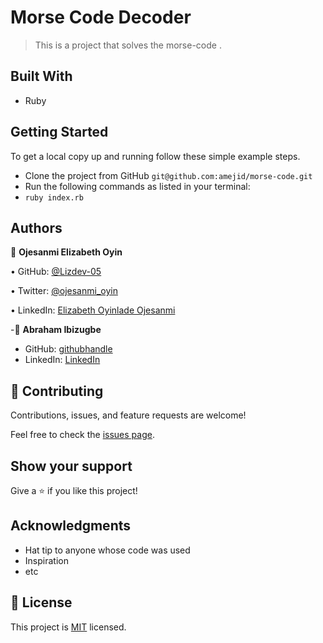 # Morse Code Decoder

> This is a project that solves the morse-code .

## Built With

- Ruby

## Getting Started

To get a local copy up and running follow these simple example steps.

- Clone the project from GitHub `git@github.com:amejid/morse-code.git`
- Run the following commands as listed in your terminal:
- `ruby index.rb`

## Authors


👤 **Ojesanmi Elizabeth Oyin**

• GitHub: [@Lizdev-05](https://github.com/Lizdev-05)

• Twitter: [@ojesanmi_oyin](https://twitter.com/ojesanmi_oyin)

• LinkedIn: [Elizabeth Oyinlade Ojesanmi](https://www.linkedin.com/in/elizabeth-oyinlade-ojesanmi-0702aa16a)

-👤 **Abraham Ibizugbe**
- GitHub: [githubhandle](https://github.com/Ibizugbe)
- LinkedIn: [LinkedIn](https://www.linkedin.com/in/abraham-ibizugbe-763791115/)


## 🤝 Contributing

Contributions, issues, and feature requests are welcome!

Feel free to check the [issues page](../../issues/).

## Show your support

Give a ⭐️ if you like this project!

## Acknowledgments

- Hat tip to anyone whose code was used
- Inspiration
- etc

## 📝 License

This project is [MIT](./LICENSE) licensed.
